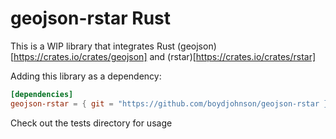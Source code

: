 # geojson-rstar Rust

This is a WIP library that integrates Rust (geojson)[https://crates.io/crates/geojson] and (rstar)[https://crates.io/crates/rstar]

Adding this library as a dependency:

```toml
[dependencies]
geojson-rstar = { git = "https://github.com/boydjohnson/geojson-rstar }
```

Check out the tests directory for usage
